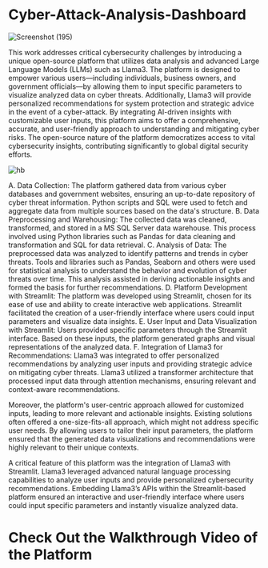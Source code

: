 # Cyber-Attack-Analysis-Dashboard

![Screenshot (195)](https://github.com/user-attachments/assets/a8e11298-7678-41ef-ad52-51faedf9a79d)

This work addresses critical cybersecurity challenges by introducing a unique open-source platform that utilizes data analysis and advanced Large Language Models (LLMs) such as Llama3. The platform is designed to empower various users—including individuals, business owners, and government officials—by allowing them to input specific parameters to visualize analyzed data on cyber threats. Additionally, Llama3 will provide personalized recommendations for system protection and strategic advice in the event of a cyber-attack. By integrating AI-driven insights with customizable user inputs, this platform aims to offer a comprehensive, accurate, and user-friendly approach to understanding and mitigating cyber risks. The open-source nature of the platform democratizes access to vital cybersecurity insights, contributing significantly to global digital security efforts.

![hb](https://github.com/user-attachments/assets/36753a28-ea9f-4793-a6ba-929b36bb080d)

A. Data Collection:
    The platform gathered data from various cyber databases and government websites, ensuring an up-to-date repository of cyber threat information. Python scripts and SQL were used to fetch and aggregate data from multiple sources based on the data's structure.
B. Data Preprocessing and Warehousing:
    The collected data was cleaned, transformed, and stored in a MS SQL Server data warehouse. This process involved using Python libraries such as Pandas for data cleaning and transformation and SQL for data retrieval.
C. Analysis of Data:
    The preprocessed data was analyzed to identify patterns and trends in cyber threats. Tools and libraries such as Pandas, Seaborn and others were used for statistical analysis to understand the behavior and evolution of cyber threats over time. This analysis assisted in deriving actionable insights and formed the basis for further recommendations.
D. Platform Development with Streamlit:
    The platform was developed using Streamlit, chosen for its ease of use and ability to create interactive web applications. Streamlit facilitated the creation of a user-friendly interface where users could input parameters and visualize data insights.
E. User Input and Data Visualization with Streamlit:
    Users provided specific parameters through the Streamlit interface. Based on these inputs, the platform generated graphs and visual representations of the analyzed data.
F. Integration of Llama3 for Recommendations:
    Llama3 was integrated to offer personalized recommendations by analyzing user inputs and providing strategic advice on mitigating cyber threats. Llama3 utilized a transformer architecture that processed input data through attention mechanisms, ensuring relevant and context-aware recommendations.

Moreover, the platform's user-centric approach allowed for customized inputs, leading to more relevant and actionable insights. Existing solutions often offered a one-size-fits-all approach, which might not address specific user needs. By allowing users to tailor their input parameters, the platform ensured that the generated data visualizations and recommendations were highly relevant to their unique contexts.

A critical feature of this platform was the integration of Llama3 with Streamlit. Llama3 leveraged advanced natural language processing capabilities to analyze user inputs and provide personalized cybersecurity recommendations. Embedding Llama3’s APIs within the Streamlit-based platform ensured an interactive and user-friendly interface where users could input specific parameters and instantly visualize analyzed data.

# Check Out the Walkthrough Video of the Platform
